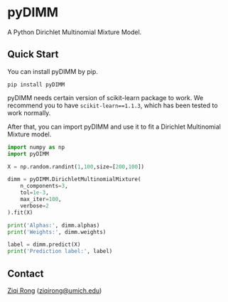 # pyDIMM
A Python Dirichlet Multinomial Mixture Model.

## Quick Start

You can install pyDIMM by pip.

```
pip install pyDIMM
```

pyDIMM needs certain version of scikit-learn package to work. We recommend you to have `scikit-learn==1.1.3`, which has been tested to work normally.

After that, you can import pyDIMM and use it to fit a Dirichlet Multinomial Mixture model.

```python
import numpy as np
import pyDIMM

X = np.random.randint(1,100,size=[200,100])

dimm = pyDIMM.DirichletMultinomialMixture(
    n_components=3,
    tol=1e-3,
    max_iter=100,
    verbose=2
).fit(X)

print('Alphas:', dimm.alphas)
print('Weights:', dimm.weights)

label = dimm.predict(X)
print('Prediction label:', label)
```

## Contact

[Ziqi Rong](https://www.zqrong.com) ([ziqirong@umich.edu](mailto:ziqirong.umich.edu))